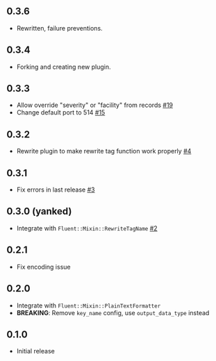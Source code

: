 ## 0.3.6

* Rewritten, failure preventions.

## 0.3.4

* Forking and creating new plugin.

## 0.3.3

* Allow override "severity" or "facility" from records [#19](https://github.com/dlackty/fluent-plugin-remote_syslog/pull/19)
* Change default port to 514 [#15](https://github.com/dlackty/fluent-plugin-remote_syslog/pull/15)

## 0.3.2

* Rewrite plugin to make rewrite tag function work properly [#4](https://github.com/dlackty/fluent-plugin-remote_syslog/pull/4)

## 0.3.1

* Fix errors in last release [#3](https://github.com/dlackty/fluent-plugin-remote_syslog/pull/3)

## 0.3.0 (yanked)

* Integrate with `Fluent::Mixin::RewriteTagName` [#2](https://github.com/dlackty/fluent-plugin-remote_syslog/pull/2)

## 0.2.1

* Fix encoding issue

## 0.2.0

* Integrate with `Fluent::Mixin::PlainTextFormatter`
* **BREAKING**: Remove `key_name` config, use `output_data_type` instead

## 0.1.0

* Initial release
